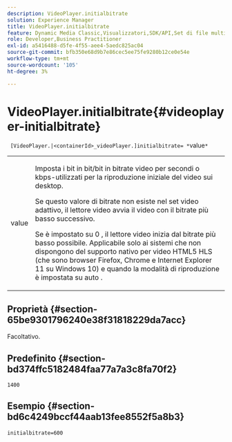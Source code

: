 ```yaml
---
description: VideoPlayer.initialbitrate
solution: Experience Manager
title: VideoPlayer.initialbitrate
feature: Dynamic Media Classic,Visualizzatori,SDK/API,Set di file multimediali diversi
role: Developer,Business Practitioner
exl-id: a5416488-d5fe-4f55-aee4-5aedc825ac04
source-git-commit: bfb350e68d9b7e86cec5ee75fe9280b12ce0e54e
workflow-type: tm+mt
source-wordcount: '105'
ht-degree: 3%

---
```


# VideoPlayer.initialbitrate{#videoplayer-initialbitrate}

` [VideoPlayer.|<containerId>_videoPlayer.]initialbitrate= *`value`*`

<table id="table_6B56976AEADA440A9A6BC9C4F65D4ADA"> 
 <tbody> 
  <tr> 
   <td colname="col1"> <p> <span class="codeph"> <span class="varname"> value  </span> </span> </p> </td> 
   <td colname="col2"> <p>Imposta i bit in bit/bit in bitrate video per secondi o kbps-utilizzati per la riproduzione iniziale del video sui desktop. </p> <p>Se questo valore di bitrate non esiste nel set video adattivo, il lettore video avvia il video con il bitrate più basso successivo. </p> <p>Se è impostato su <span class="codeph"> 0 </span>, il lettore video inizia dal bitrate più basso possibile. Applicabile solo ai sistemi che non dispongono del supporto nativo per video HTML5 HLS (che sono browser Firefox, Chrome e Internet Explorer 11 su Windows 10) e quando la modalità di riproduzione è impostata su <span class="codeph"> auto </span>. </p> </td> 
  </tr> 
 </tbody> 
</table>

## Proprietà {#section-65be9301796240e38f31818229da7acc}

Facoltativo.

## Predefinito {#section-bd374ffc5182484faa77a7a3c8fa70f2}

`1400`

## Esempio {#section-bd6c4249bccf44aab13fee8552f5a8b3}

`initialbitrate=600`
